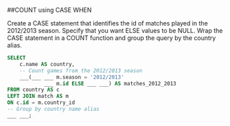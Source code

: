 ##COUNT using CASE WHEN

Create a CASE statement that identifies the id of matches played in the 2012/2013 season. Specify that you want ELSE values to be NULL.
Wrap the CASE statement in a COUNT function and group the query by the country alias.

```sql
SELECT 
	c.name AS country,
    -- Count games from the 2012/2013 season
	___(___ ___ m.season = '2012/2013' 
        	___ m.id ELSE ___ ___) AS matches_2012_2013
FROM country AS c
LEFT JOIN match AS m
ON c.id = m.country_id
-- Group by country name alias
___ ___;
```
